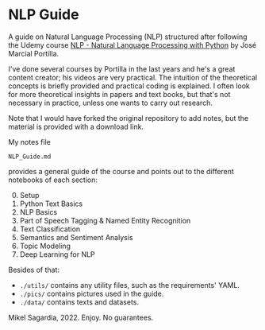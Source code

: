# NLP Guide

A guide on Natural Language Processing (NLP) structured after following the Udemy course [NLP - Natural Language Processing with Python](https://www.udemy.com/course/nlp-natural-language-processing-with-python/) by José Marcial Portilla.

I've done several courses by Portilla in the last years and he's a great content creator; his videos are very practical. The intuition of the theoretical concepts is briefly provided and practical coding is explained. I often look for more theoretical insights in papers and text books, but that's not necessary in practice, unless one wants to carry out research.

Note that I would have forked the original repository to add notes, but the material is provided with a download link.

My notes file 

`NLP_Guide.md`

provides a general guide of the course and points out to the different notebooks of each section:

0. Setup
2. Python Text Basics
3. NLP Basics
4. Part of Speech Tagging & Named Entity Recognition
5. Text Classification
6. Semantics and Sentiment Analysis
7. Topic Modeling
8. Deep Learning for NLP

Besides of that:

- `./utils/` contains any utility files, such as the requirements' YAML.
- `./pics/` contains pictures used in the guide.
- `./data/` contains texts and datasets.

Mikel Sagardia, 2022.
Enjoy. No guarantees.

